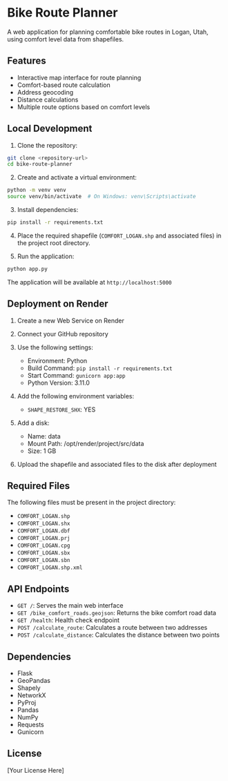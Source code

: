 # Bike Route Planner

A web application for planning comfortable bike routes in Logan, Utah, using comfort level data from shapefiles.

## Features

- Interactive map interface for route planning
- Comfort-based route calculation
- Address geocoding
- Distance calculations
- Multiple route options based on comfort levels

## Local Development

1. Clone the repository:
```bash
git clone <repository-url>
cd bike-route-planner
```

2. Create and activate a virtual environment:
```bash
python -m venv venv
source venv/bin/activate  # On Windows: venv\Scripts\activate
```

3. Install dependencies:
```bash
pip install -r requirements.txt
```

4. Place the required shapefile (`COMFORT_LOGAN.shp` and associated files) in the project root directory.

5. Run the application:
```bash
python app.py
```

The application will be available at `http://localhost:5000`

## Deployment on Render

1. Create a new Web Service on Render
2. Connect your GitHub repository
3. Use the following settings:
   - Environment: Python
   - Build Command: `pip install -r requirements.txt`
   - Start Command: `gunicorn app:app`
   - Python Version: 3.11.0

4. Add the following environment variables:
   - `SHAPE_RESTORE_SHX`: YES

5. Add a disk:
   - Name: data
   - Mount Path: /opt/render/project/src/data
   - Size: 1 GB

6. Upload the shapefile and associated files to the disk after deployment

## Required Files

The following files must be present in the project directory:
- `COMFORT_LOGAN.shp`
- `COMFORT_LOGAN.shx`
- `COMFORT_LOGAN.dbf`
- `COMFORT_LOGAN.prj`
- `COMFORT_LOGAN.cpg`
- `COMFORT_LOGAN.sbx`
- `COMFORT_LOGAN.sbn`
- `COMFORT_LOGAN.shp.xml`

## API Endpoints

- `GET /`: Serves the main web interface
- `GET /bike_comfort_roads.geojson`: Returns the bike comfort road data
- `GET /health`: Health check endpoint
- `POST /calculate_route`: Calculates a route between two addresses
- `POST /calculate_distance`: Calculates the distance between two points

## Dependencies

- Flask
- GeoPandas
- Shapely
- NetworkX
- PyProj
- Pandas
- NumPy
- Requests
- Gunicorn

## License

[Your License Here] 